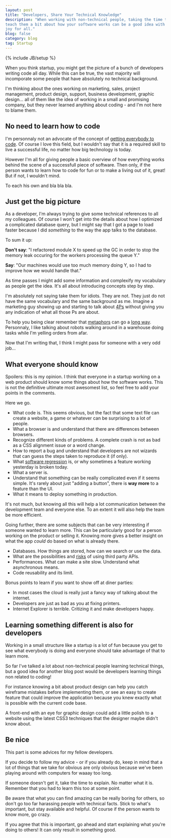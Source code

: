 ```yaml
---
layout: post
title: "Developers, Share Your Technical Knowledge"
description: "When working with non-technical people, taking the time to
teach them a bit about how your software works can be a good idea with
joy for all."
blog: false
category: blog
tag: Startup
---
```


{% include JB/setup %}

When you think startup, you might get the picture of a bunch of
developers writing code all day. While this can be true, the vast
majority will incomporate some people that have absolutely no technical
background.

I'm thinking about the ones working on marketing, sales, project management, product design,
support, business development, graphic design... all of them like the
idea of working in a small and promising company, but they never learned
anything about coding - and I'm not here to blame them.


## No need to learn how to code

I'm personnaly not an advocate of the concept of [getting everybody to code](http://www.codeyear.com/).
Of course I love this field, but I wouldn't say that it is a
required skill to live a successful life, no matter how big technology is today.

However I'm all for giving people a basic overview of how everything
works behind the scene of a successfull piece of software. Then only, if the
person wants to learn how to code for fun or to make a living out of it,
great! But if not, I wouldn't mind.

To each his own and bla bla bla.


## Just get the big picture

As a developer, I'm always trying to give some technical references
to all my colleagues. Of course I won't get into
the details about how I optimized a complicated database query, but I
might say that I got a page to load faster because I did _something_ to
the way the app talks to the database.

To sum it up:

**Don't say**: "I refactored module X to speed up the GC in order to stop the memory
leak occuring for the workers processing the queue Y."

**Say**: "Our machines would use too much memory doing Y, so I had to improve how we
would handle that."

As time passes I might add some information and complexify my
vocabulary as people get the idea. It's all about introducing concepts
step by step.

I'm absolutely not saying take them for idiots. They are not. They just
do not have the same vocabulary and the same background as me. Imagine a
marketing guy showing up and starting to talk about [4Ps](http://en.wikipedia.org/wiki/Marketing_mix)
without giving you any indication of what all those Ps are about.

To help you being clear remember that [metaphors](http://programmers.stackexchange.com/questions/2410/whats-a-good-programming-metaphor)
can go a [long way](http://xenia.media.mit.edu/~mt/thesis/mt-thesis-2.2.html).
Personnaly, I like talking about robots walking around in a warehouse doing tasks while
I'm yelling orders from afar.

Now that I'm writing that, I think I might pass for someone with a very odd job...

## What everyone should know

Spoilers: this is my opinion. I think that everyone in a startup working
on a web product should know some things about how the software works.
This is not the definitive ultimate most awesomest list,
so feel free to add your points in the comments.

Here we go.

- What code is. This seems obvious, but the fact that some text file can
  create a website, a game or whatever can be surprising to a lot of
  people.
- What a browser is and understand that there are differences between
  browsers.
- Recognize different kinds of problems. A complete crash is not as bad as
  a CSS alignment issue or a word change.
- How to report a bug and understand that developers are not wizards that can
  guess the steps taken to reproduce it (if only).
- What [software regression](http://en.wikipedia.org/wiki/Software_regression) is,
  or why sometimes a feature working yesterday is broken today.
- What a server is.
- Understand that something can be really complicated even if it seems
  simple. It's rarely about just "adding a button", there is **way more** to
  a feature than the UI.
- What it means to deploy something in production.

It's not much, but knowing all this will help a lot communication between the development
team and everyone else. To an extent it will also help the team be more
efficient.

Going further, there are some subjects that can be very interesting if
someone wanted to learn more. This can be particularly good for a person
working on the product or selling it. Knowing more gives a better insight on what
the app _could_ do based on what is already there.

- Databases. How things are stored, how can we search or use the data.
- What are the possibilities and [risks](/blog/2012/09/24/working-with-apis-facebook/)
  of using third party APIs.
- Performances. What can make a site slow. Understand what asynchronous means.
- Code reusability and its limit.

Bonus points to learn if you want to show off at diner parties:

- In most cases the cloud is really just a fancy way of talking about the internet.
- Developers are just as bad as you at fixing printers.
- Internet Explorer is terrible. Critizing it and make developers happy.

## Learning something different is also for developers

Working in a small structure like a startup is a lot of fun because you
get to see what everybody is doing and everyone should take advantage of
that to learn more.

So far I've talked a lot about non-technical people learning technical things,
but a good idea for another blog post would be developers learning things
non related to coding!

For instance knowing a bit about product design can help you
catch wireframe mistakes before implementing them, or see an easy to
create feature that could improve the application because you knew exactly what
is possible with the current code base.

A front-end with an eye for graphic design could add a little polish to
a website using the latest CSS3 techniques that the designer maybe
didn't know about.

## Be nice

This part is some advices for my fellow developers.

If you decide to follow my advice - or if you already do,
keep in mind that a lot of things that we take for obvious are only
obvious because we've been playing around with computers for waaay too
long.

If someone doesn't get it, take the time to explain. No matter what it
is. Remember that you had to learn this too at some point.

Be aware that what you can find amazing can
be really boring for others, so don't go too far harassing people with technical facts.
Stick to what's important, but stay available and helpful.
Of course if the person wants to know more, go crazy.

If you agree that this is important, go ahead and start explaining what you're doing to others!
It can only result in something good.

